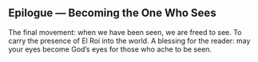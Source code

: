 ## Epilogue — Becoming the One Who Sees

The final movement: when we have been seen, we are freed to see. To carry the presence of El Roi into the world. A blessing for the reader: may your eyes become God’s eyes for those who ache to be seen.